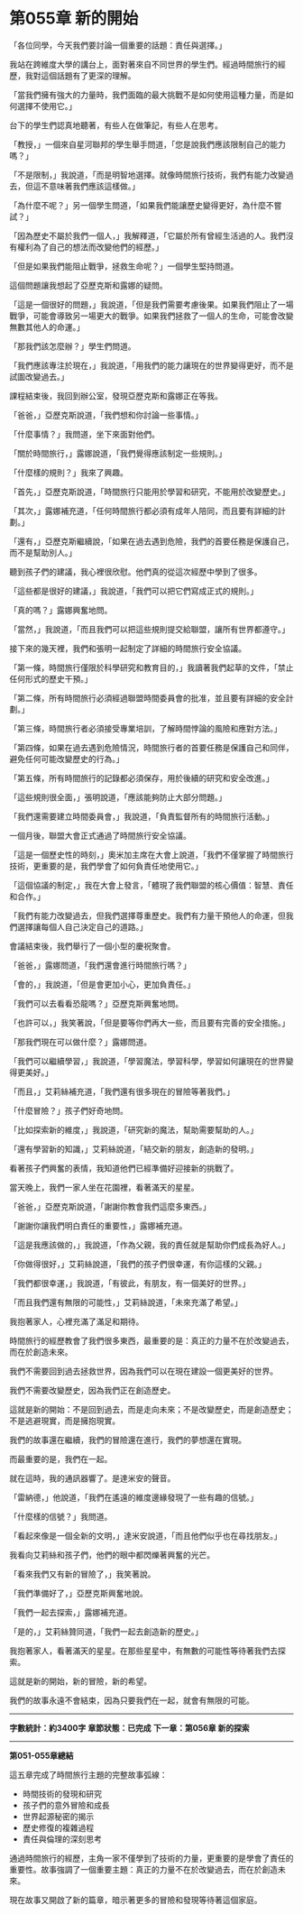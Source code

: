 # 第055章 新的開始

「各位同學，今天我們要討論一個重要的話題：責任與選擇。」

我站在跨維度大學的講台上，面對著來自不同世界的學生們。經過時間旅行的經歷，我對這個話題有了更深的理解。

「當我們擁有強大的力量時，我們面臨的最大挑戰不是如何使用這種力量，而是如何選擇不使用它。」

台下的學生們認真地聽著，有些人在做筆記，有些人在思考。

「教授，」一個來自星河聯邦的學生舉手問道，「您是說我們應該限制自己的能力嗎？」

「不是限制，」我說道，「而是明智地選擇。就像時間旅行技術，我們有能力改變過去，但這不意味著我們應該這樣做。」

「為什麼不呢？」另一個學生問道，「如果我們能讓歷史變得更好，為什麼不嘗試？」

「因為歷史不屬於我們一個人，」我解釋道，「它屬於所有曾經生活過的人。我們沒有權利為了自己的想法而改變他們的經歷。」

「但是如果我們能阻止戰爭，拯救生命呢？」一個學生堅持問道。

這個問題讓我想起了亞歷克斯和露娜的疑問。

「這是一個很好的問題，」我說道，「但是我們需要考慮後果。如果我們阻止了一場戰爭，可能會導致另一場更大的戰爭。如果我們拯救了一個人的生命，可能會改變無數其他人的命運。」

「那我們該怎麼辦？」學生們問道。

「我們應該專注於現在，」我說道，「用我們的能力讓現在的世界變得更好，而不是試圖改變過去。」

課程結束後，我回到辦公室，發現亞歷克斯和露娜正在等我。

「爸爸，」亞歷克斯說道，「我們想和你討論一些事情。」

「什麼事情？」我問道，坐下來面對他們。

「關於時間旅行，」露娜說道，「我們覺得應該制定一些規則。」

「什麼樣的規則？」我來了興趣。

「首先，」亞歷克斯說道，「時間旅行只能用於學習和研究，不能用於改變歷史。」

「其次，」露娜補充道，「任何時間旅行都必須有成年人陪同，而且要有詳細的計劃。」

「還有，」亞歷克斯繼續說，「如果在過去遇到危險，我們的首要任務是保護自己，而不是幫助別人。」

聽到孩子們的建議，我心裡很欣慰。他們真的從這次經歷中學到了很多。

「這些都是很好的建議，」我說道，「我們可以把它們寫成正式的規則。」

「真的嗎？」露娜興奮地問。

「當然，」我說道，「而且我們可以把這些規則提交給聯盟，讓所有世界都遵守。」

接下來的幾天裡，我們和張明一起制定了詳細的時間旅行安全協議。

「第一條，時間旅行僅限於科學研究和教育目的，」我讀著我們起草的文件，「禁止任何形式的歷史干預。」

「第二條，所有時間旅行必須經過聯盟時間委員會的批准，並且要有詳細的安全計劃。」

「第三條，時間旅行者必須接受專業培訓，了解時間悖論的風險和應對方法。」

「第四條，如果在過去遇到危險情況，時間旅行者的首要任務是保護自己和同伴，避免任何可能改變歷史的行為。」

「第五條，所有時間旅行的記錄都必須保存，用於後續的研究和安全改進。」

「這些規則很全面，」張明說道，「應該能夠防止大部分問題。」

「我們還需要建立時間委員會，」我說道，「負責監督所有的時間旅行活動。」

一個月後，聯盟大會正式通過了時間旅行安全協議。

「這是一個歷史性的時刻，」奧米加主席在大會上說道，「我們不僅掌握了時間旅行技術，更重要的是，我們學會了如何負責任地使用它。」

「這個協議的制定，」我在大會上發言，「體現了我們聯盟的核心價值：智慧、責任和合作。」

「我們有能力改變過去，但我們選擇尊重歷史。我們有力量干預他人的命運，但我們選擇讓每個人自己決定自己的道路。」

會議結束後，我們舉行了一個小型的慶祝聚會。

「爸爸，」露娜問道，「我們還會進行時間旅行嗎？」

「會的，」我說道，「但是會更加小心，更加負責任。」

「我們可以去看看恐龍嗎？」亞歷克斯興奮地問。

「也許可以，」我笑著說，「但是要等你們再大一些，而且要有完善的安全措施。」

「那我們現在可以做什麼？」露娜問道。

「我們可以繼續學習，」我說道，「學習魔法，學習科學，學習如何讓現在的世界變得更美好。」

「而且，」艾莉絲補充道，「我們還有很多現在的冒險等著我們。」

「什麼冒險？」孩子們好奇地問。

「比如探索新的維度，」我說道，「研究新的魔法，幫助需要幫助的人。」

「還有學習新的知識，」艾莉絲說道，「結交新的朋友，創造新的發明。」

看著孩子們興奮的表情，我知道他們已經準備好迎接新的挑戰了。

當天晚上，我們一家人坐在花園裡，看著滿天的星星。

「爸爸，」亞歷克斯說道，「謝謝你教會我們這麼多東西。」

「謝謝你讓我們明白責任的重要性，」露娜補充道。

「這是我應該做的，」我說道，「作為父親，我的責任就是幫助你們成長為好人。」

「你做得很好，」艾莉絲說道，「我們的孩子們很幸運，有你這樣的父親。」

「我們都很幸運，」我說道，「有彼此，有朋友，有一個美好的世界。」

「而且我們還有無限的可能性，」艾莉絲說道，「未來充滿了希望。」

我抱著家人，心裡充滿了滿足和期待。

時間旅行的經歷教會了我們很多東西，最重要的是：真正的力量不在於改變過去，而在於創造未來。

我們不需要回到過去拯救世界，因為我們可以在現在建設一個更美好的世界。

我們不需要改變歷史，因為我們正在創造歷史。

這就是新的開始：不是回到過去，而是走向未來；不是改變歷史，而是創造歷史；不是逃避現實，而是擁抱現實。

我們的故事還在繼續，我們的冒險還在進行，我們的夢想還在實現。

而最重要的是，我們在一起。

就在這時，我的通訊器響了。是達米安的聲音。

「雷納德，」他說道，「我們在遙遠的維度邊緣發現了一些有趣的信號。」

「什麼樣的信號？」我問道。

「看起來像是一個全新的文明，」達米安說道，「而且他們似乎也在尋找朋友。」

我看向艾莉絲和孩子們，他們的眼中都閃爍著興奮的光芒。

「看來我們又有新的冒險了，」我笑著說。

「我們準備好了，」亞歷克斯興奮地說。

「我們一起去探索，」露娜補充道。

「是的，」艾莉絲贊同道，「我們一起去創造新的歷史。」

我抱著家人，看著滿天的星星。在那些星星中，有無數的可能性等待著我們去探索。

這就是新的開始，新的冒險，新的希望。

我們的故事永遠不會結束，因為只要我們在一起，就會有無限的可能。

---

**字數統計：約3400字**
**章節狀態：已完成**
**下一章：第056章 新的探索**

---

**第051-055章總結**

這五章完成了時間旅行主題的完整故事弧線：
- 時間技術的發現和研究
- 孩子們的意外冒險和成長
- 世界起源秘密的揭示
- 歷史修復的複雜過程
- 責任與倫理的深刻思考

通過時間旅行的經歷，主角一家不僅學到了技術的力量，更重要的是學會了責任的重要性。故事強調了一個重要主題：真正的力量不在於改變過去，而在於創造未來。

現在故事又開啟了新的篇章，暗示著更多的冒險和發現等待著這個家庭。
